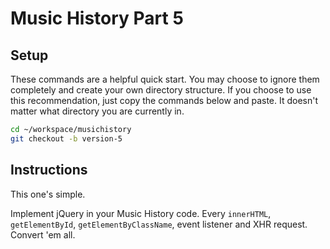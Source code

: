 # Music History Part 5

## Setup

These commands are a helpful quick start. You may choose to ignore them completely and create your own directory structure. If you choose to use this recommendation, just copy the commands below and paste. It doesn't matter what directory you are currently in.

```bash
cd ~/workspace/musichistory
git checkout -b version-5
```

## Instructions

This one's simple.

Implement jQuery in your Music History code. Every `innerHTML`, `getElementById`, `getElementByClassName`, event listener and XHR request. Convert 'em all.